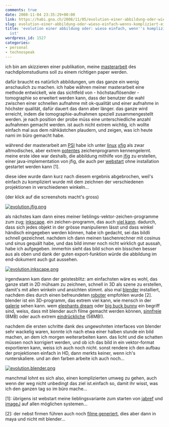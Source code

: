 ```yaml
---
comments: true
date: 2008-11-04 23:35:29+00:00
link: https://habi.gna.ch/2008/11/05/evolution-einer-abbildung-oder-wieso-einfach-wenns-kompliziert-einfacher-ist/
slug: evolution-einer-abbildung-oder-wieso-einfach-wenns-kompliziert-einfacher-ist
title: 'evolution einer abbildung oder: wieso einfach, wenn''s kompliziert einfacher
  ist'
wordpress_id: 1527
categories:
- personal
- technospeak
---
```


ich bin am skizzieren einer publikation, meine [masterarbeit](http://www.ana.unibe.ch/~haberthuer/publications) des nachdiplomstudiums soll zu einem richtigen paper werden.




dafür braucht es natürlich abbildungen, um das ganze ein wenig anschaulich zu machen. ich habe währen meiner masterarbeit eine methode entwickelt, wie das sichtfeld von - höchstauflösender - tomographie so erweitert werden kann, dass der benutzer die wahl zwischen einer schnellen aufnahme mit ok-qualität und einer aufnahme in höchster qualität, dafür dauert das dann aber länger. das ganze wird erreicht, indem die tomographie-aufnahmen speziell zusammengestellt werden. je nach position der probe müss eine unterschiedliche anzahl aufnahmen gemacht werden. ist auch nicht extrem wichtig, ich wollte einfach mal aus dem nähkästchen plaudern, und zeigen, was ich heute nami im büro gemacht habe.




während der masterarbeit am [PSI](http://www.psi.ch/) habe ich unter [linux](https://en.wikipedia.org/wiki/Scientific_Linux) [xfig](http://www.xfig.org/) als zwar altmodisches, aber extrem [potentes](http://www.xfig.org/art9.html) zeichenprogramm kennengelernt. meine erste idee war deshalb, die abbildung mithilfe von [jfig](http://tams-www.informatik.uni-hamburg.de/applets/jfig/) zu erstellen, einer java-implementation von jfig, die auch per [webstart](http://tams-www.informatik.uni-hamburg.de/applets/jfig/webstart.html) ohne installation gestartet werden kann [1].




diese idee wurde dann kurz nach diesem ergebnis abgebrochen, weil's einfach zu kompliziert wurde mit dem zeichnen der verschiedenen projektionen in verschiedenen winkeln...




(der klick auf die screenshots macht's gross)



  [![evolution.jfig.png](https://habi.gna.ch/wp-content/uploads/2008/11/evolutionjfig.jpg)](https://habi.gna.ch/wp-content/uploads/2008/11/evolutionjfig.png)



als nächstes kam dann eines meiner lieblings-vektor-zeichen-programme zum zug; [inkscape](http://inkscape.org/). ein zeichen-programm, das auch [viel kann](http://commons.wikimedia.org/wiki/Category:Created_with_Inkscape). dadurch, dass sich jedes objekt in der grösse manipulieren lässt und dass winkel händisch eingegeben werden können, habe ich gedacht, sei das bildli schnell gezeichnet. nachdem ich dann meinen taschenrechner mit cosinus und sinus gequält habe, und das bild immer noch nicht wirklich gut aussah, habe ich aufgegeben. immerhin sieht das bild schon ein bisschen besser aus als oben und dank der guten export-funktion würde die abbildung im end-dokument auch gut aussehen.



  [![evolution.inkscape.png](https://habi.gna.ch/wp-content/uploads/2008/11/evolutioninkscape.jpg)](https://habi.gna.ch/wp-content/uploads/2008/11/evolutioninkscape.png)



irgendwann kam dann der geistesblitz: am einfachsten wäre es wohl, das ganze statt in 2D mühsam zu zeichnen, schnell in 3D als szene zu erstellen, damit's mit allen winkeln und ansichten stimmt. also mal [blender](http://www.blender.org/) installiert, nachdem dies durch einen befreundeten [roboter](http://nothing.ch/company/team/spot) empfohlen wurde [2]. blender ist ein 3D-programm, das extrem viel kann, wie mensch in der [galerie](http://www.blender.org/features-gallery/gallery/art-gallery/) sehen kann. wem [elephants dream](http://orange.blender.org/download) oder [big buck bunny](http://www.bigbuckbunny.org/index.php/download/) ein begriff sind, weiss, dass mit blender auch filme gemacht werden können, [sinnfreie](http://download.blender.org/demo/movies/gallery/bouncetospace.avi) (8MB) oder auch extrem [eindrückliche](http://download.blender.org/demo/movies/gallery/meischeid.mov) (58MB!).




nachdem die ersten schritte dank des ungewohnten interfaces von blender sehr wackelig waren, konnte ich nach etwa einer halben stunde ein bild machen, an dem ich morgen weiterarbeiten kann. das licht und die schatten müssen noch korrigiert werden, und ob ich das bild in ein vektor-format exportieren kann, weiss ich auch noch nicht. sonst rendere ich den aufbau der projektionen einfach in HD, dann merkts keiner, wenn ich's runterskaliere. und an den farben arbeite ich auch noch...



  [![evolution.blender.png](https://habi.gna.ch/wp-content/uploads/2008/11/evolutionblender.jpg)](https://habi.gna.ch/wp-content/uploads/2008/11/evolutionblender.png)



manchmal lohnt es sich also, einen komplizierten umweg zu gehen, auch wenn der weg nicht unbedingt das ziel ist.einfach so, damit ihr wisst, was ich den ganzen tag so im büro mache...




[1]: übrigens ist webstart meine lieblingsvariante zum starten von [jabref](http://jabref.sourceforge.net/jws/jabref.jnlp) und [imageJ](http://rsbweb.nih.gov/ij/ImageJ.jnlp) auf allen möglichen systemen...  

[2]: der nebst firmen führen auch noch [filme generiert](http://border-the-movie.com/), dies aber dann in maya und nicht mit blender...  




